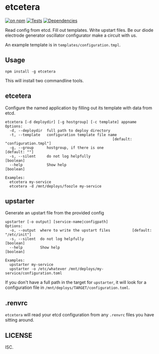 # etcetera

[![on npm](http://img.shields.io/npm/v/etcetera.svg?style=flat)](https://www.npmjs.org/package/etcetera)  [![Tests](http://img.shields.io/travis/npm/etcetera.svg?style=flat)](http://travis-ci.org/npm/etcetera)  [![Dependencies](http://img.shields.io/david/npm/etcetera.svg?style=flat)](https://david-dm.org/npm/etcetera)

Read config from etcd. Fill out templates. Write upstart files. Be our diode electrode  generator oscillator configurator make a circuit with us.

An example template is in `templates/configuration.tmpl`.

## Usage

`npm install -g etcetera`

This will install two commandline tools.

## etcetera

Configure the named application by filling out its template with data from etcd.

```
etcetera [-d deploydir] [-g hostgroup] [-c template] appname
Options:
  -d, --deploydir  full path to deploy directory
  -t, --template   configuration template file name
                                                 [default: "configuration.tmpl"]
  -g, --group      hostgroup, if there is one                      [default: ""]
  -s, --silent     do not log helpfully                                [boolean]
  --help           Show help                                           [boolean]

Examples:
  etcetera my-service
  etcetera -d /mnt/deploys/foozle my-service
```

## upstarter

Generate an upstart file from the provided config

```
upstarter [-o output] [service-name|configpath]
Options:
  -o, --output  where to write the upstart files          [default: "/etc/init"]
  -s, --silent  do not log helpfully                                   [boolean]
  --help        Show help                                              [boolean]

Examples:
  upstarter my-service
  upstarter -o /etc/whatever /mnt/deploys/my-service/configuration.toml
```

If you don't have a full path in the target for `upstarter`, it will look for a configuration file in `/mnt/deploys/TARGET/configuration.toml`.


## .renvrc

`etcetera` will read your etcd configuration from any `.renvrc` files you have sitting around.

## LICENSE

ISC.
